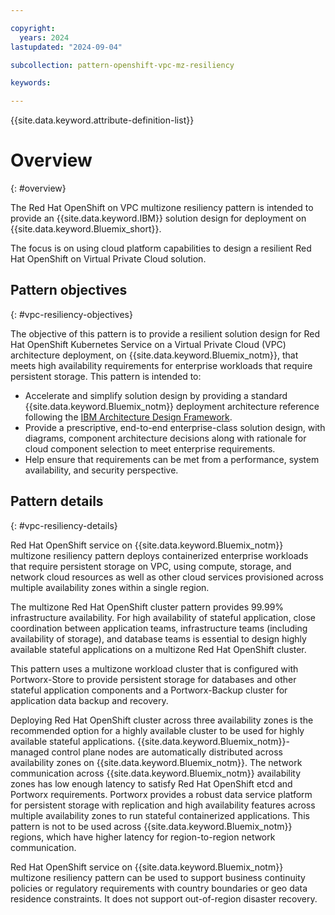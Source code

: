 ```yaml
---

copyright:
  years: 2024
lastupdated: "2024-09-04"

subcollection: pattern-openshift-vpc-mz-resiliency

keywords:

---
```


{{site.data.keyword.attribute-definition-list}}

# Overview
{: #overview}

The Red Hat OpenShift on VPC multizone resiliency pattern is intended to provide an {{site.data.keyword.IBM}} solution design for deployment on {{site.data.keyword.Bluemix_short}}.

The focus is on using cloud platform capabilities to design a resilient Red Hat OpenShift on Virtual Private Cloud solution.

## Pattern objectives
{: #vpc-resiliency-objectives}

The objective of this pattern is to provide a resilient solution design for Red Hat OpenShift Kubernetes Service on a Virtual Private Cloud (VPC) architecture deployment, on {{site.data.keyword.Bluemix_notm}}, that meets high availability requirements for enterprise workloads that require persistent storage. This pattern is intended to:

- Accelerate and simplify solution design by providing a standard {{site.data.keyword.Bluemix_notm}} deployment architecture reference following the [IBM Architecture Design Framework](/docs/architecture-framework).
- Provide a prescriptive, end-to-end enterprise-class solution design, with diagrams, component architecture decisions along with rationale for cloud component selection to meet enterprise requirements.
- Help ensure that requirements can be met from a performance, system availability, and security perspective.

##  Pattern details
{: #vpc-resiliency-details}

Red Hat OpenShift service on {{site.data.keyword.Bluemix_notm}} multizone resiliency pattern deploys containerized enterprise workloads that require persistent storage on VPC, using compute, storage, and network cloud resources as well as other cloud services provisioned across multiple availability zones within a single region.

The multizone Red Hat OpenShift cluster pattern provides 99.99% infrastructure availability. For high availability of stateful application, close coordination between application teams, infrastructure teams (including availability of storage), and database teams is essential to design highly available stateful applications on a multizone Red Hat OpenShift cluster.

This pattern uses a multizone workload cluster that is configured with Portworx-Store to provide persistent storage for databases and other stateful application components and a Portworx-Backup cluster for application data backup and recovery.

Deploying Red Hat OpenShift cluster across three availability zones is the recommended option for a highly available cluster to be used for highly available stateful applications. {{site.data.keyword.Bluemix_notm}}-managed control plane nodes are automatically distributed across availability zones on {{site.data.keyword.Bluemix_notm}}. The network communication across {{site.data.keyword.Bluemix_notm}} availability zones has low enough latency to satisfy Red Hat OpenShift etcd and Portworx requirements. Portworx provides a robust data service platform for persistent storage with replication and high availability features across multiple availability zones to run stateful containerized applications. This pattern is not to be used across {{site.data.keyword.Bluemix_notm}} regions, which have higher latency for region-to-region network communication.

Red Hat OpenShift service on {{site.data.keyword.Bluemix_notm}} multizone resiliency pattern can be used to support business continuity policies or regulatory requirements with country boundaries or geo data residence constraints. It does not support out-of-region disaster recovery. 
